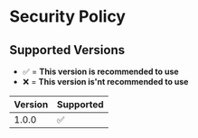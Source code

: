 # Security Policy

## Supported Versions

- ✅ = **This version is recommended to use**
- ❌ = **This version is'nt recommended to use**

| Version | Supported          |
| ------- | ------------------ |
| 1.0.0  | :white_check_mark: |
